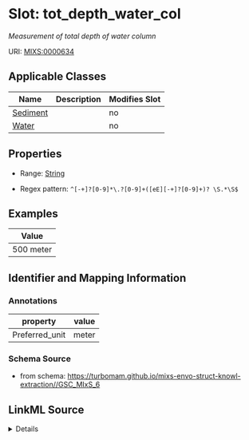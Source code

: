 # Slot: tot_depth_water_col


_Measurement of total depth of water column_



URI: [MIXS:0000634](https://w3id.org/mixs/0000634)



<!-- no inheritance hierarchy -->




## Applicable Classes

| Name | Description | Modifies Slot |
| --- | --- | --- |
[Sediment](Sediment.md) |  |  no  |
[Water](Water.md) |  |  no  |







## Properties

* Range: [String](String.md)

* Regex pattern: `^[-+]?[0-9]*\.?[0-9]+([eE][-+]?[0-9]+)? \S.*\S$`






## Examples

| Value |
| --- |
| 500 meter |

## Identifier and Mapping Information





### Annotations

| property | value |
| --- | --- |
| Preferred_unit | meter |



### Schema Source


* from schema: https://turbomam.github.io/mixs-envo-struct-knowl-extraction//GSC_MIxS_6




## LinkML Source

<details>
```yaml
name: tot_depth_water_col
annotations:
  Preferred_unit:
    tag: Preferred_unit
    value: meter
description: Measurement of total depth of water column
title: total depth of water column
notes:
- depth
- total
- water
examples:
- value: 500 meter
from_schema: https://turbomam.github.io/mixs-envo-struct-knowl-extraction//GSC_MIxS_6
rank: 1000
slot_uri: MIXS:0000634
multivalued: false
alias: tot_depth_water_col
domain_of:
- Sediment
- Water
range: string
required: false
recommended: false
pattern: ^[-+]?[0-9]*\.?[0-9]+([eE][-+]?[0-9]+)? \S.*\S$

```
</details>